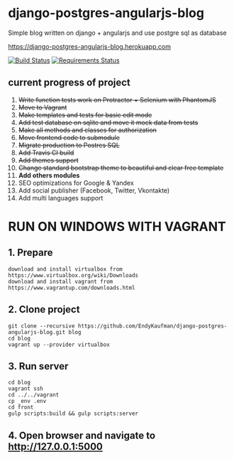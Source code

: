 # django-postgres-angularjs-blog
  Simple blog written on django + angularjs and use postgre sql as database

https://django-postgres-angularjs-blog.herokuapp.com

[![Build Status](https://travis-ci.org/EndyKaufman/django-postgres-angularjs-blog.svg?branch=master)](https://travis-ci.org/EndyKaufman/django-postgres-angularjs-blog)
[![Requirements Status](https://requires.io/github/EndyKaufman/django-postgres-angularjs-blog/requirements.svg?branch=master)](https://requires.io/github/EndyKaufman/django-postgres-angularjs-blog/requirements/?branch=master)

## current progress of project

1. ~~Write function tests work on Protractor + Selenium with PhantomJS~~
2. ~~Move to Vagrant~~
3. ~~Make templates and tests for basic edit mode~~
4. ~~Add test database on sqlite and move it mock data from tests~~
5. ~~Make all methods and classes for authorization~~
6. ~~Move frontend code to submodule~~
7. ~~Migrate production to Postres SQL~~
8. ~~Add Travis CI build~~
8. ~~Add themes support~~
10. ~~Change standard bootstrap theme to beautiful and clear free template~~
11. **Add others modules**
12. SEO optimizations for Google & Yandex
13. Add social publisher (Facebook, Twitter, Vkontakte)
14. Add multi languages support

# RUN ON WINDOWS WITH VAGRANT

## 1. Prepare
```
download and install virtualbox from https://www.virtualbox.org/wiki/Downloads
download and install vagrant from https://www.vagrantup.com/downloads.html
```

## 2. Clone project
```
git clone --recursive https://github.com/EndyKaufman/django-postgres-angularjs-blog.git blog
cd blog
vagrant up --provider virtualbox
```

## 3. Run server
```
cd blog
vagrant ssh
cd ../../vagrant
cp _env .env
cd front
gulp scripts:build && gulp scripts:server
```

## 4. Open browser and navigate to http://127.0.0.1:5000
